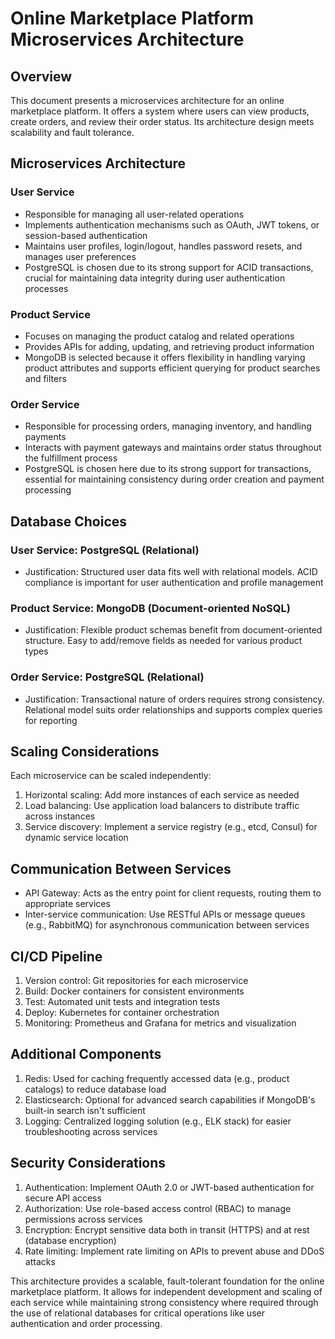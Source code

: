 # Online Marketplace Platform Microservices Architecture

## Overview

This document presents a microservices architecture for an online marketplace platform. It offers a system where users can view products, create orders, and review their order status. Its architecture design meets scalability and fault tolerance.

## Microservices Architecture


### User Service
- Responsible for managing all user-related operations
- Implements authentication mechanisms such as OAuth, JWT tokens, or session-based authentication
- Maintains user profiles, login/logout, handles password resets, and manages user preferences
- PostgreSQL is chosen due to its strong support for ACID transactions, crucial for maintaining data integrity during user authentication processes

### Product Service
- Focuses on managing the product catalog and related operations
- Provides APIs for adding, updating, and retrieving product information
- MongoDB is selected because it offers flexibility in handling varying product attributes and supports efficient querying for product searches and filters

### Order Service
- Responsible for processing orders, managing inventory, and handling payments
- Interacts with payment gateways and maintains order status throughout the fulfillment process
- PostgreSQL is chosen here due to its strong support for transactions, essential for maintaining consistency during order creation and payment processing

## Database Choices

### User Service: PostgreSQL (Relational)
- Justification: Structured user data fits well with relational models. ACID compliance is important for user authentication and profile management

### Product Service: MongoDB (Document-oriented NoSQL)
- Justification: Flexible product schemas benefit from document-oriented structure. Easy to add/remove fields as needed for various product types

### Order Service: PostgreSQL (Relational)
- Justification: Transactional nature of orders requires strong consistency. Relational model suits order relationships and supports complex queries for reporting

## Scaling Considerations

Each microservice can be scaled independently:

1. Horizontal scaling: Add more instances of each service as needed
2. Load balancing: Use application load balancers to distribute traffic across instances
3. Service discovery: Implement a service registry (e.g., etcd, Consul) for dynamic service location

## Communication Between Services

- API Gateway: Acts as the entry point for client requests, routing them to appropriate services
- Inter-service communication: Use RESTful APIs or message queues (e.g., RabbitMQ) for asynchronous communication between services

## CI/CD Pipeline

1. Version control: Git repositories for each microservice
2. Build: Docker containers for consistent environments
3. Test: Automated unit tests and integration tests
4. Deploy: Kubernetes for container orchestration
5. Monitoring: Prometheus and Grafana for metrics and visualization

## Additional Components

1. Redis: Used for caching frequently accessed data (e.g., product catalogs) to reduce database load
2. Elasticsearch: Optional for advanced search capabilities if MongoDB's built-in search isn't sufficient
3. Logging: Centralized logging solution (e.g., ELK stack) for easier troubleshooting across services

## Security Considerations

1. Authentication: Implement OAuth 2.0 or JWT-based authentication for secure API access
2. Authorization: Use role-based access control (RBAC) to manage permissions across services
3. Encryption: Encrypt sensitive data both in transit (HTTPS) and at rest (database encryption)
4. Rate limiting: Implement rate limiting on APIs to prevent abuse and DDoS attacks

This architecture provides a scalable, fault-tolerant foundation for the online marketplace platform. It allows for independent development and scaling of each service while maintaining strong consistency where required through the use of relational databases for critical operations like user authentication and order processing.
